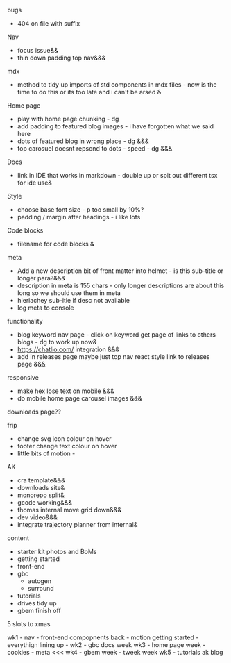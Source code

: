 bugs
* 404 on file with suffix

Nav
  * focus issue&&
  * thin down padding top nav&&&

mdx
* method to tidy up imports of std components in mdx files - now is the time to do this or its too late and i can't be arsed &

Home page
* play with home page chunking - dg
* add padding to featured blog images - i have forgotten what we said here
* dots of featured blog in wrong place - dg &&&
* top carosuel doesnt repsond to dots - speed - dg &&&

Docs
* link in IDE that works in markdown - double up or spit out different tsx for ide use&

Style
* choose base font size - p too small by 10%?
* padding / margin after headings - i like lots

Code blocks
* filename for code blocks &


meta
* Add a new description bit of front matter into helmet - is this sub-title or longer para?&&&
* description in meta is 155 chars - only longer descriptions are about this long so we should use them in meta
* hieriachey sub-itle if desc not available
* log meta to console


functionality

* blog keyword nav page - click on keyword get page of links to others blogs - dg to work up now&
* https://chatlio.com/ integration &&&
* add in releases page maybe just top nav react style link to releases page &&& 

responsive
* make hex lose text on mobile &&&
* do mobile home page carousel images &&&

downloads page??

frip
* change svg icon colour on hover
* footer change text colour on hover
* little bits of motion - 


AK
* cra template&&&
* downloads site&
* monorepo split&
* gcode working&&&
* thomas internal move grid down&&&
* dev video&&&
* integrate trajectory planner from internal&





content
* starter kit photos and BoMs
* getting started
* front-end
* gbc
  * autogen
  * surround
* tutorials
* drives tidy up
* gbem finish off



5 slots to xmas

wk1 - nav - front-end compopnents back - motion getting started - everythign lining up - 
wk2 - gbc docs week
wk3 - home page week - cookies - meta <<<
wk4 - gbem week - tweek week
wk5 - tutorials
ak blog
